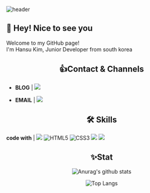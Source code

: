 ![header](https://capsule-render.vercel.app/api?type=waving&color=4169E1&height=300&section=header&text=Hansu%20Kim&fontSize=90&animation=blinking&fontColor=FFD700&theme=redical)

## 👋 Hey! Nice to see you

Welcome to my GitHub page!  
I'm Hansu Kim, Junior Developer from south korea

## <div align=center> :+1:Contact & Channels </div>

<div align=left>

* **BLOG** | <a href="https://www.notion.so/Developer-Study-Note-ecc24598bde44fc38105a76b4b57104e" target="_blank"><img src="https://img.shields.io/badge/Developer Study Note-000000?style=social&logo=Notion&logoColor=000000"/></a>

* **EMAIL** | <img src="https://img.shields.io/badge/gkstn813@gmail.com-03C75A?style=social&logo=Google&logoColor=03C75A"/></a>

</div>


## <div align=center> :hammer_and_wrench: Skills </div>

**code with** |  <img src="https://img.shields.io/badge/JAVA-007396?style=for-the-badge&logo=OpenJDK&logoColor=FFFFFF"/></a> 
<img alt="HTML5" src="https://img.shields.io/badge/HTML-E34F26?style=for-the-badge&logo=HTML5&logoColor=white"></a>
<img alt="CSS3" src="https://img.shields.io/badge/CSS3-1572B6?style=for-the-badge&logo=CSS3&logoColor=white"></a>
<img src="https://img.shields.io/badge/JavaScript-F7DF1E?style=for-the-badge&logo=JavaScript&logoColor=000000"/></a>
<img src="https://img.shields.io/badge/Oracle-F80000?style=for-the-badge&logo=Oracle&logoColor=000000"/></a>


## <div align=center> ✨Stat </div>

<div align=center>

![Anurag's github stats](https://github-readme-stats.vercel.app/api?username=Hansu813&show_icons=true&theme=cobalt2)

![Top Langs](https://github-readme-stats.vercel.app/api/top-langs/?username=Hansu813&layout=compact&theme=cobalt2)

</div>
